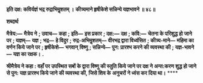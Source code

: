 **इति दक्ष: कविर्यज्ञं भद्र रुद्राभिमॢशतम् ।** **कीत्र्यमाने हृषीकेशे सन्निन्ये यज्ञभावने ॥ ४८॥** 

**शब्दार्थ** 

**मैत्रेय:—** **मैत्रेय ने** **; उवाच—** **कहा** **; इति—** **इस प्रकार** **; दक्ष:—** **दक्ष** **; कवि:—** **चेतना के परिशुद्ध हो जाने पर** **; यज्ञम्—** **यज्ञ** **; भद्र—** **हे विदुर** **; रुद्र-अभिमॢशतम्—** **वीरभद्र द्वारा विध्वंसित** **; कीत्र्य-माने—** **महिमा का वर्णन किये जाने पर** **; हृषीकेशे—** **भगवान्** **विष्णु** **; सन्निन्ये—** **पुन: प्रारश्भ करने की व्यवस्था की** **; यज्ञ-भावने—** **यज्ञ का रक्षक।** **.** 

**श्रीमैत्रेय ने कहा : वहाँ पर उपस्थित सबों के द्वारा विष्णु की स्तुति किये जाने पर दक्ष ने** **अन्त:करण शुद्ध हो जाने से पुन: यज्ञ प्रारश्भ किये जाने की व्यवस्था की, जिसे शिव के** **अनुचरों ने ध्वंस कर दिया था।** **** 